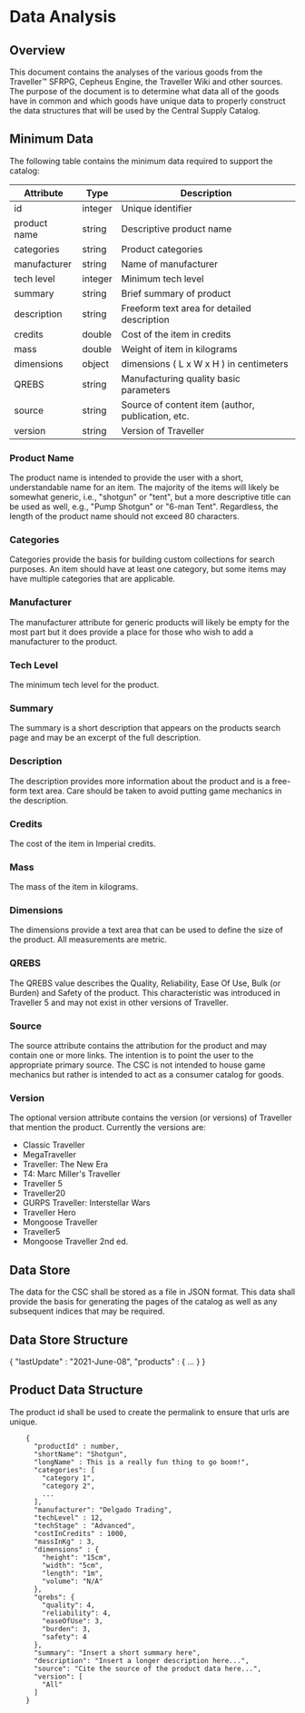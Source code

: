 # Data Analysis

## Overview

This document contains the analyses of the various goods from the Traveller&trade; SFRPG, Cepheus Engine, the Traveller Wiki and other sources. The purpose of the document is to determine what data all of the goods have in common and which goods have unique data to properly construct the data structures that will be used by the Central Supply Catalog.

## Minimum Data

The following table contains the minimum data required to support the catalog:

| Attribute | Type | Description |
| ---- | ---- | ---- |
| id | integer | Unique identifier |
| product name | string | Descriptive product name |
| categories | string | Product categories |
| manufacturer | string | Name of manufacturer |
| tech level | integer | Minimum tech level |
| summary | string | Brief summary of product |
| description | string | Freeform text area for detailed description |
| credits | double | Cost of the item in credits |
| mass | double | Weight of item in kilograms |
| dimensions | object | dimensions ( L x W x H ) in centimeters |
| QREBS | string | Manufacturing quality basic parameters |
| source | string | Source of content item (author, publication, etc.|
| version | string | Version of Traveller |

### Product Name

The product name is intended to provide the user with a short, understandable name for an item. The majority of the items will likely be somewhat generic, i.e., "shotgun" or "tent", but a more descriptive title can be used as well, e.g., "Pump Shotgun" or "6-man Tent". Regardless, the length of the product name should not exceed 80 characters.

### Categories

Categories provide the basis for building custom collections for search purposes. An item should have at least one category, but some items may have multiple categories that are applicable.

### Manufacturer

The manufacturer attribute for generic products will likely be empty for the most part but it does provide a place for those who wish to add a manufacturer to the product.

### Tech Level

The minimum tech level for the product.

### Summary

The summary is a short description that appears on the products search page and may be an excerpt of the full description.

### Description

The description provides more information about the product and is a free-form text area. Care should be taken to avoid putting game mechanics in the description.

### Credits

The cost of the item in Imperial credits.

### Mass

The mass of the item in kilograms.

### Dimensions

The dimensions provide a text area that can be used to define the size of the product. All measurements are metric.

### QREBS

The QREBS value describes the Quality, Reliability, Ease Of Use, Bulk (or Burden) and Safety of the product. This characteristic was introduced in Traveller 5 and may not exist in other versions of Traveller.

### Source

The source attribute contains the attribution for the product and may contain one or more links. The intention is to point the user to the appropriate primary source. The CSC is not intended to house game mechanics but rather is intended to act as a consumer catalog for goods.

### Version

The optional version attribute contains the version (or versions) of Traveller that mention the product.  Currently the versions are:

* Classic Traveller
* MegaTraveller
* Traveller: The New Era
* T4: Marc Miller's Traveller
* Traveller 5
* Traveller20
* GURPS Traveller: Interstellar Wars
* Traveller Hero
* Mongoose Traveller
* Traveller5
* Mongoose Traveller 2nd ed.


## Data Store

The data for the CSC shall be stored as a file in JSON format. This data shall provide the basis for generating the pages of the catalog as well as any subsequent indices that may be required.

## Data Store Structure

{
  "lastUpdate" : "2021-June-08",
  "products" : {
    ...
  }
}

## Product Data Structure

The product id shall be used to create the permalink to ensure that urls are unique.

```
    {
      "productId" : number,
      "shortName": "Shotgun",
      "longName" : This is a really fun thing to go boom!",
      "categories": [
        "category 1",
        "category 2",
        ...
      ],
      "manufacturer": "Delgado Trading",
      "techLevel" : 12,
      "techStage" : "Advanced",
      "costInCredits" : 1000,
      "massInKg" : 3,
      "dimensions" : {
        "height": "15cm",
        "width": "5cm",
        "length": "1m",
        "volume": "N/A"
      },
      "qrebs": {
        "quality": 4,
        "reliability": 4,
        "easeOfUse": 3,
        "burden": 3,
        "safety": 4
      },
      "summary": "Insert a short summary here",
      "description": "Insert a longer description here...",
      "source": "Cite the source of the product data here...",
      "version": [
        "All"
      ]
    }
```